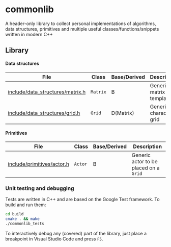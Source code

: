 # commonlib

A header-only library to collect personal implementations of algorithms, data structures, primitives and multiple useful classes/functions/snippets written in modern C++

## Library

#### Data structures

| File                                                         | Class    | Base/Derived | Description                |
| ------------------------------------------------------------ | -------- | ------------ | -------------------------- |
| [include/data_structures/matrix.h](include/data_structures/matrix.h) | `Matrix` | B            | Generic 2D matrix template |
| [include/data_structures/grid.h](include/data_structures/grid.h) | `Grid`   | D(Matrix)    | Generic 2D characters grid |

#### Primitives

| File                                                     | Class   | Base/Derived | Description                            |
| -------------------------------------------------------- | ------- | ------------ | -------------------------------------- |
| [include/primitives/actor.h](include/primitives/actor.h) | `Actor` | B            | Generic actor to be placed on a `Grid` |

### Unit testing and debugging

Tests are written in C++ and are based on the Google Test framework. To build and run them:

```bash
cd build
cmake . && make
./commonlib_tests
```

To interactively debug any (covered) part of the library, just place a breakpoint in Visual Studio Code and press `F5`.
